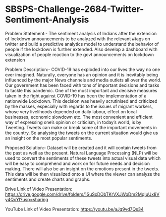 # SBSPS-Challenge-2684-Twitter-Sentiment-Analysis

Problem Statement:-
The sentiment analysis of Indians after the extension of lockdown announcements to be analyzed with the relevant #tags on twitter and build a predictive analytics model to understand the behavior of people if the lockdown is further extended.
Also develop a dashboard with visualization of people reaction to the govt announcements on lockdown extension 

Problem Description:-
COVID-19 has exploded into our lives the way no one ever imagined. Naturally, everyone has an opinion and it is inevitably being influenced by the major News channels and media outlets all over the world. Our government has been faced with tons of important decisions and tasks to tackle this pandemic. One of the most important and decisive measures taken in the fight against COVID-19 has been the implementation of a  nationwide Lockdown. This decision was heavily scrutinised and criticized by the masses, especially with regards to the issues of migrant workers, whose very livelihoods depended on daily labour, effect on local businesses, economic slowdown etc. The most convenient and efficient way of expressing one’s opinion or criticism, in today’s world, is by Tweeting. Tweets can make or break some of the important movements in the country. So analysing the tweets on the current situation would give us an insight on the most popular sentiments.

Proposed Solution:-
Dataset will be created and it will contain tweets from the past as well as the present.
Natural Language Processing (NLP) will be used to convert the sentiments of these tweets into actual visual data which will be easy to comprehend and work on for future needs and decision making.
There will also be an insight on the emotions present in the tweets.
This data will be then visualized onto a UI where the viewer can analyze the sentiments and create charts and graphs.

Drive Link of Video Presentation:
https://drive.google.com/drive/folders/1SuSxDObTKrVXJWoDm2MqIuUx8Vy4QxYI?usp=sharing

YouTube Link of Video Presentation:
https://youtu.be/aJq9vd7Qs34
